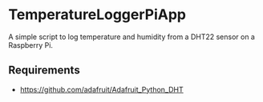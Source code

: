 # TemperatureLoggerPiApp
A simple script to log temperature and humidity from a DHT22 sensor on a Raspberry Pi.

## Requirements

- https://github.com/adafruit/Adafruit_Python_DHT

